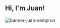 ## Hi, I'm Juan! 

![banner-juan-semprun](https://user-images.githubusercontent.com/33623712/99419717-b21c4980-28fc-11eb-9d36-a6e737bb7b72.gif)
